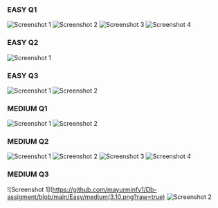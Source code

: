 ### EASY Q1


![Screenshot 1](https://github.com/mayurminfy1/Db-assigment/blob/main/Easy/Easy(1).png?raw=true)
![Screenshot 2](https://github.com/mayurminfy1/Db-assigment/blob/main/Easy/easy(1.2).png?raw=true)
![Screenshot 3](https://github.com/mayurminfy1/Db-assigment/blob/main/Easy/easy(1.3).png?raw=true)
![Screenshot 4](https://github.com/mayurminfy1/Db-assigment/blob/main/Easy/easy(1.4).png?raw=true)

### EASY Q2

![Screenshot 1](https://github.com/mayurminfy1/Db-assigment/blob/main/Easy/easy(2.1).png?raw=true)

### EASY Q3

![Screenshot 1](https://github.com/mayurminfy1/Db-assigment/blob/main/Easy/easy(3.1).png?raw=true)
![Screenshot 2](https://github.com/mayurminfy1/Db-assigment/blob/main/Easy/easy(3.2).png?raw=true)


### MEDIUM Q1

![Screenshot 1](https://github.com/mayurminfy1/Db-assigment/blob/main/medium/medium(1.1).png?raw=true)
![Screenshot 2](https://github.com/mayurminfy1/Db-assigment/blob/main/medium/medium(1.2).png?raw=true)

### MEDIUM Q2

![Screenshot 1](https://github.com/mayurminfy1/Db-assigment/blob/main/medium/medium(2.1).png?raw=true)
![Screenshot 2](https://github.com/mayurminfy1/Db-assigment/blob/main/medium/medium(2.2).png?raw=true)
![Screenshot 3](https://github.com/mayurminfy1/Db-assigment/blob/main/medium/medium(2.3).png?raw=true)
![Screenshot 4](https://github.com/mayurminfy1/Db-assigment/blob/main/medium/medium(2.4).png?raw=true)

### MEDIUM Q3

![Screenshot 1](https://github.com/mayurminfy1/Db-assigment/blob/main/Easy/medium(3.10.png?raw=true)
![Screenshot 2](https://github.com/mayurminfy1/Db-assigment/blob/main/medium/medium(3.2).png?raw=true)















